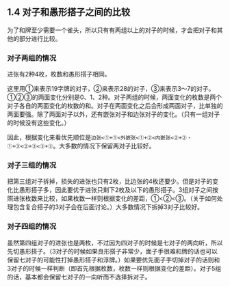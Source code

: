 ## 1.4 对子和愚形搭子之间的比较

为了和牌至少需要一个雀头，所以只有有两组以上的对子的时候，才会把对子和其他的部分进行比较。

### 对子两组的情况
进张有2种4枚，枚数和愚形搭子相同。

这里用①来表示19字牌的对子，②来表示28的对子，③来表示3～7的对子。①②③的两面变化分别是0、1、2种。对子两组的时候，两面变化的枚数是两个对子各自的两面变化的枚数的和。对子在两面变化之后会形成两面对子，比单独的两面要强。除了两面对子以外，还有嵌张对子和边张对子的变化。（只有一组对子的时候没有这些变化。）

因此，根据变化来看优先顺位是`边张<①+①<外嵌张<①+②<内嵌张<②+②・①+③<②+③<③+③`。大多数的情况下保留两对子比较好。

### 对子三组的情况
把第三组对子拆掉，损失的进张也只有2枚，比边张的4枚还要少。但是对子的变化比愚形搭子多，因此要优于进张只剩下2枚及以下的愚形搭子。3组对子之间按照进张枚数来比较，如果枚数一样则根据变化的差距，①<②<③。（关于如何处理包含复合搭子的3对子会在后面讨论。）大多数情况下拆掉3对子比较好。

### 对子四组的情况
虽然第四组对子的进张也是两枚，不过因为四对子的时候是七对子的两向听，所以先切愚形搭子。（3对子的时候如果良形搭子非常少，面子手很难和牌的话也可以保留七对子的可能性打掉愚形搭子和浮牌。）如果要优先面子手切掉对子的话则和3对子的时候一样判断（即首先根据枚数，枚数一样则根据变化的差距）。对子5组的话，基本都会保留七对子的一向听而不选择拆对子。